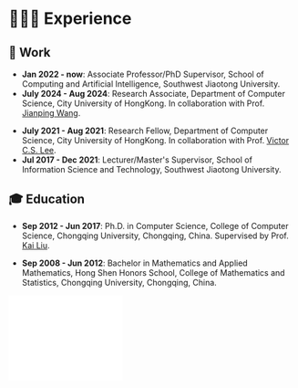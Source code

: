 # 👨🏻‍💻 Experience

## 💼 Work

- **Jan 2022 - now**: Associate Professor/PhD Supervisor, School of Computing and Artificial Intelligence, Southwest Jiaotong University.
- **July 2024 - Aug 2024**: Research Associate, Department of Computer Science, City University of HongKong. In collaboration with Prof. <a href="https://scholar.google.com.hk/citations?hl=zh-CN&user=bow_liAAAAAJ" class="no-underline">Jianping Wang</a>.
<!-- - **Jul 2017 - Jun 2021 (now)**: Postdoctoral Research Fellow, Shenzhen Institute for Advanced Study, University of Electronic Science and Technology of China, Shenzhen, China. 
 -->
 - **July 2021 - Aug 2021**: Research Fellow, Department of Computer Science, City University of HongKong. In collaboration with Prof. <a href="https://www.eee.hku.hk/people/csvlee/" class="no-underline">Victor C.S. Lee</a>.
 - **Jul 2017 - Dec 2021**: Lecturer/Master's Supervisor, School of Information Science and Technology, Southwest Jiaotong University.


## 🎓 Education

- **Sep 2012 - Jun 2017**: Ph.D. in Computer Science, College of Computer Science, Chongqing University, Chongqing, China. Supervised by Prof. <a href="https://scholar.google.com.hk/citations?user=6YkCbT8AAAAJ&hl" class="no-underline">Kai Liu</a>.
<!-- - **Sep 2012 - Jun 2019**: Postgraduate student (Joined the successive postgraduate-doctor program in 2019), Computer Science, College of Computer Science, Chongqing University, Chongqing, China. --> 
<!-- and Prof. <a href="https://scholar.google.com/citations?user=6YkCbT8AAAAJ" class="no-underline">Qingfeng Zhuge</a> -->
- **Sep 2008 - Jun 2012**: Bachelor in Mathematics and Applied Mathematics, Hong Shen Honors School, College of Mathematics and Statistics, Chongqing University, Chongqing, China.




<iframe src="//clustrmaps.com/map_v2.js?d=Za8K4LovkkIiPQYim0sS3KGikoZJj1XVw-J9ySqprXA&cl=ffffff&w=a" 
  width="200" height="150" frameborder="0" style="border: none;"></iframe>

<!-- <script type="text/javascript" id="clustrmaps" src="//clustrmaps.com/map_v2.js?d=Za8K4LovkkIiPQYim0sS3KGikoZJj1XVw-J9ySqprXA&cl=ffffff&w=a"></script> -->
<!-- <script type="text/javascript" id="clustrmaps" 
  src="//clustrmaps.com/map_v2.js?d=Za8K4LovkkIiPQYim0sS3KGikoZJj1XVw-J9ySqprXA&cl=ffffff&w=a"></script>

<style>
  #clustrmaps-container {
    width: 100px;
    height: 75px;
  }
</style> -->


<!-- ## 😎 Membership

- **Sep 2023 - now**: Member #G0818M, China Computer Federation (CCF).
- **Oct 2023 - now**: Member #3120145, Association for Computing Machinery (ACM).
- **Sep 2023 - now**: Member #99619216, Institute of Electrical and Electronics Engineers (IEEE).
- **Nov 2020 - Aug 2023**: Student Member #G0818G, China Computer Federation (CCF). -->

<!-- ## 👀 Reviewer

#### Journal

- IEEE Transactions on Intelligent Transportation Systems (T-ITS)
- IEEE Transactions on Consumer Electronics (TCE)
- IEEE Transactions on Vehicular Technology (TVT)
- Journal of Systems Architecture (JSA)
- Neural Computing and Applications (NCAA)
- The Journal of Supercomputing (TJSC)
- Journal of Computer Research and Development
- Tien Tzu Hsueh Pao/Acta Electronica Sinica

#### Conference

- IEEE Vehicular Technology Conference (VTC-Fall'23)
- International Conference on Artificial Intelligence of Things and Systems (AIoTSys'23)
- IEEE International Conference on Intelligent Transportation Systems (ITSC'22,23)
- IEEE Global Communications Conference (GLOBECOM'21,23)
- International Conference on Algorithms and Architectures for Parallel Processing (ICA3PP'21)
- China Conference on Internet of Things (Wireless Sensor Network) (CWSN'21)
- IEEE International Conference on Trust, Security and Privacy in Computing and Communications (TrustCom'20)
- IEEE International Symposium on Product Compliance Engineering-Asia (ISPCE-CN'20) -->

